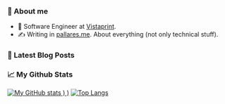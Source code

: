 ### 👋 About me

- 💼 Software Engineer at [Vistaprint](vistaprint.com).
- ✍️ Writing in [pallares.me](pallares.me). About everything (not only technical stuff).

### 📖 Latest Blog Posts

<!-- BLOG-POST-LIST:START -->
<!-- BLOG-POST-LIST:END -->

### 📈 My Github Stats

[![My GitHub stats](https://github-readme-stats.vercel.app/api?username=jpallares&count_private=true&show_icons=true)
)
)](https://github.com/anuraghazra/github-readme-stats)
[![Top Langs](https://github-readme-stats.vercel.app/api/top-langs/?username=jpallares)](https://github.com/anuraghazra/github-readme-stats)
